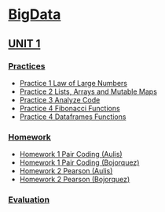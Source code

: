 # [BigData ](https://github.com/CarlosBqz/BigData "# BigData ")


## [UNIT 1](https://github.com/CarlosBqz/BigData/tree/Unidad1 "UNIT 1")

### [Practices](https://github.com/CarlosBqz/BigData/tree/Unidad1/practices "Practices")
- [Practice 1 Law of Large Numbers](https://github.com/CarlosBqz/DataMining/blob/Unit1/Practice1.md "Practice 1 Law of Large Numbers")
- [Practice 2 Lists, Arrays and Mutable Maps](https://github.com/CarlosBqz/BigData/blob/Unidad1/practices/Practica2.md "Practice 2 Lists, Arrays and Mutable Maps")
- [Practice 3 Analyze Code](https://github.com/CarlosBqz/BigData/blob/Unidad1/practices/Practice3.md "Practice 3 Analyze Code")
- [Practice 4 Fibonacci Functions](https://github.com/CarlosBqz/BigData/blob/Unidad1/practices/Practice4.md "Practice 4 Fibonacci Functions")
- [Practice 4 Dataframes Functions](https://github.com/CarlosBqz/BigData/blob/Unidad1/practices/Practice5.md "Practice 5 Dataframes Functions")


### [Homework](https://github.com/CarlosBqz/BigData/tree/Unidad1/homework "Homework")
- [Homework 1 Pair Coding (Aulis)](https://github.com/CarlosBqz/BigData/blob/Unidad1/homework/homework_1_VictorAulis.md "Homework 1 Pair Coding (Aulis)")
- [Homework 1 Pair Coding (Bojorquez)](https://github.com/CarlosBqz/BigData/blob/Unidad1/homework/homework_1_Bojorquez.md "Homework 1 Pair Coding (Bojorquez)")
- [Homework 2 Pearson (Aulis)](https://github.com/CarlosBqz/BigData/blob/Unidad1/homework/homework_2_VictorAulis.md "Homework 2 Pearson (Aulis)")
- [Homework 2 Pearson (Bojorquez)](https://github.com/CarlosBqz/BigData/blob/Unidad1/homework/homework_2_Bojorquez.md "Homework 2 Pearson (Bojorquez)")

### [Evaluation](https://github.com/CarlosBqz/BigData/tree/Unidad1/Evaluation "Evaluation")
